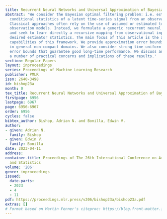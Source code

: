 ```yaml
---
title: Recurrent Neural Networks and Universal Approximation of Bayesian Filters
abstract: 'We consider the Bayesian optimal filtering problem: i.e. estimating some
  conditional statistics of a latent time-series signal from an observation sequence.
  Classical approaches often rely on the use of assumed or estimated transition and
  observation models. Instead, we formulate a generic recurrent neural network framework
  and seek to learn directly a recursive mapping from observational inputs to the
  desired estimator statistics. The main focus of this article is the approximation
  capabilities of this framework. We provide approximation error bounds for filtering
  in general non-compact domains. We also consider strong time-uniform approximation
  error bounds that guarantee good long-time performance. We discuss and illustrate
  a number of practical concerns and implications of these results.'
section: Regular Papers
layout: inproceedings
series: Proceedings of Machine Learning Research
publisher: PMLR
issn: 2640-3498
id: bishop23a
month: 0
tex_title: Recurrent Neural Networks and Universal Approximation of Bayesian Filters
firstpage: 6956
lastpage: 6967
page: 6956-6967
order: 6956
cycles: false
bibtex_author: Bishop, Adrian N. and Bonilla, Edwin V.
author:
- given: Adrian N.
  family: Bishop
- given: Edwin V.
  family: Bonilla
date: 2023-04-11
address:
container-title: Proceedings of The 26th International Conference on Artificial Intelligence
  and Statistics
volume: '206'
genre: inproceedings
issued:
  date-parts:
  - 2023
  - 4
  - 11
pdf: https://proceedings.mlr.press/v206/bishop23a/bishop23a.pdf
extras: []
# Format based on Martin Fenner's citeproc: https://blog.front-matter.io/posts/citeproc-yaml-for-bibliographies/
---
```

